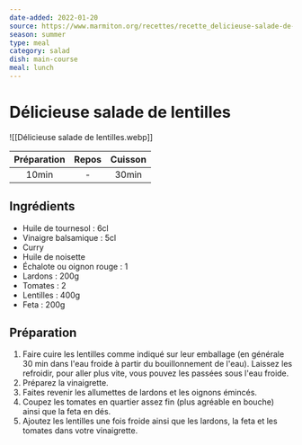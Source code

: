 ```yaml
---
date-added: 2022-01-20
source: https://www.marmiton.org/recettes/recette_delicieuse-salade-de-lentilles_168181.aspx
season: summer
type: meal
category: salad
dish: main-course
meal: lunch
---
```


# Délicieuse salade de lentilles

![[Délicieuse salade de lentilles.webp]]

| Préparation | Repos | Cuisson |
|:-----------:|:-----:|:-------:|
|    10min    |   -   |  30min  |

## Ingrédients

- Huile de tournesol : 6cl
- Vinaigre balsamique : 5cl
- Curry
- Huile de noisette
- Échalote ou oignon rouge : 1
- Lardons : 200g
- Tomates : 2
- Lentilles : 400g
- Feta : 200g

## Préparation

1. Faire cuire les lentilles comme indiqué sur leur emballage (en générale 30 min dans l'eau froide à partir du bouillonnement de l'eau). Laissez les refroidir, pour aller plus vite, vous pouvez les passées sous l'eau froide.
2. Préparez la vinaigrette.
3. Faites revenir les allumettes de lardons et les oignons émincés.
4. Coupez les tomates en quartier assez fin (plus agréable en bouche) ainsi que la feta en dés.
5. Ajoutez les lentilles une fois froide ainsi que les lardons, la feta et les tomates dans votre vinaigrette.
